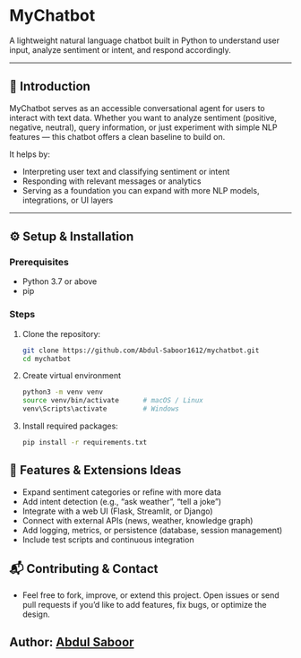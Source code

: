 # MyChatbot

A lightweight natural language chatbot built in Python to understand user input, analyze sentiment or intent, and respond accordingly.  

---

## 📝 Introduction

MyChatbot serves as an accessible conversational agent for users to interact with text data. Whether you want to analyze sentiment (positive, negative, neutral), query information, or just experiment with simple NLP features — this chatbot offers a clean baseline to build on.

It helps by:

- Interpreting user text and classifying sentiment or intent  
- Responding with relevant messages or analytics  
- Serving as a foundation you can expand with more NLP models, integrations, or UI layers  

---

## ⚙️ Setup & Installation

### Prerequisites

- Python 3.7 or above  
- pip  

### Steps

1. Clone the repository:
   ```bash
   git clone https://github.com/Abdul-Saboor1612/mychatbot.git
   cd mychatbot

2. Create virtual environment
   ```bash
   python3 -m venv venv
   source venv/bin/activate      # macOS / Linux
   venv\Scripts\activate         # Windows
3. Install required packages:
   ```bash
   pip install -r requirements.txt


## 🌟 Features & Extensions Ideas
- Expand sentiment categories or refine with more data
- Add intent detection (e.g., “ask weather”, “tell a joke”)
- Integrate with a web UI (Flask, Streamlit, or Django)
- Connect with external APIs (news, weather, knowledge graph)
- Add logging, metrics, or persistence (database, session management)
- Include test scripts and continuous integration

## 📬 Contributing & Contact
- Feel free to fork, improve, or extend this project. Open issues or send pull requests if you’d like to add features, fix bugs, or optimize the design.

## Author: [Abdul Saboor](https://github.com/Abdul-Saboor1612)
